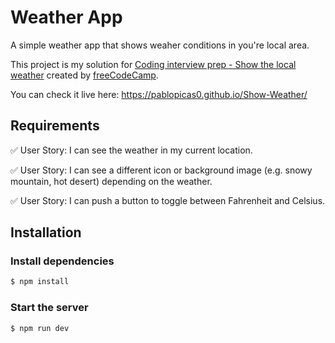 # Weather App

A simple weather app that shows weaher conditions in you're local area.

This project is my solution for [Coding interview prep - Show the local weather] created by [freeCodeCamp].

You can check it live here: https://pablopicas0.github.io/Show-Weather/

## Requirements
✅ User Story: I can see the weather in my current location.

✅ User Story: I can see a different icon or background image (e.g. snowy mountain, hot desert) depending on the weather.

✅ User Story: I can push a button to toggle between Fahrenheit and Celsius.

[coding interview prep - show the local weather]: https://www.freecodecamp.org/learn/coding-interview-prep/take-home-projects/show-the-local-weather
[freecodecamp]: https://www.freecodecamp.org/

## Installation

### Install dependencies

```bash
$ npm install
```

### Start the server

```bash
$ npm run dev
```
